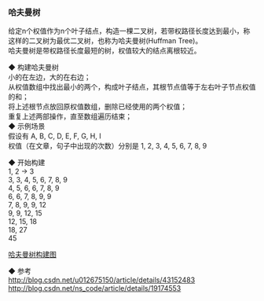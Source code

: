 ### 哈夫曼树  

给定n个权值作为n个叶子结点，构造一棵二叉树，若带权路径长度达到最小，称这样的二叉树为最优二叉树，也称为哈夫曼树(Huffman Tree)。  
哈夫曼树是带权路径长度最短的树，权值较大的结点离根较近。  

◆ 构建哈夫曼树   
小的在左边，大的在右边；   
从权值数组中找出最小的两个，构成叶子结点，其根节点值等于左右叶子节点权值的和；  
将上述根节点放回原权值数组，删除已经使用的两个权值；  
重复上述两部操作，直至数组遍历结束；   
◆ 示例场景  
假设有  A, B, C, D, E, F, G, H, I  
权值（在文章，句子中出现的次数）分别是 1, 2, 3, 4, 5, 6, 7, 8, 9  

◆ 开始构建  
1, 2 -> 3  
3, 3, 4, 5, 6, 7, 8, 9  
4, 5, 6, 6, 7, 8, 9  
6, 6, 7, 8, 9, 9  
7, 8, 9, 9, 12  
9, 9, 12, 15  
12, 15, 18  
18, 27  
45   

[哈夫曼树构建图](image_files/huffman_tree.png)  

◆ 参考  
http://blog.csdn.net/u012675150/article/details/43152483  
http://blog.csdn.net/ns_code/article/details/19174553  



